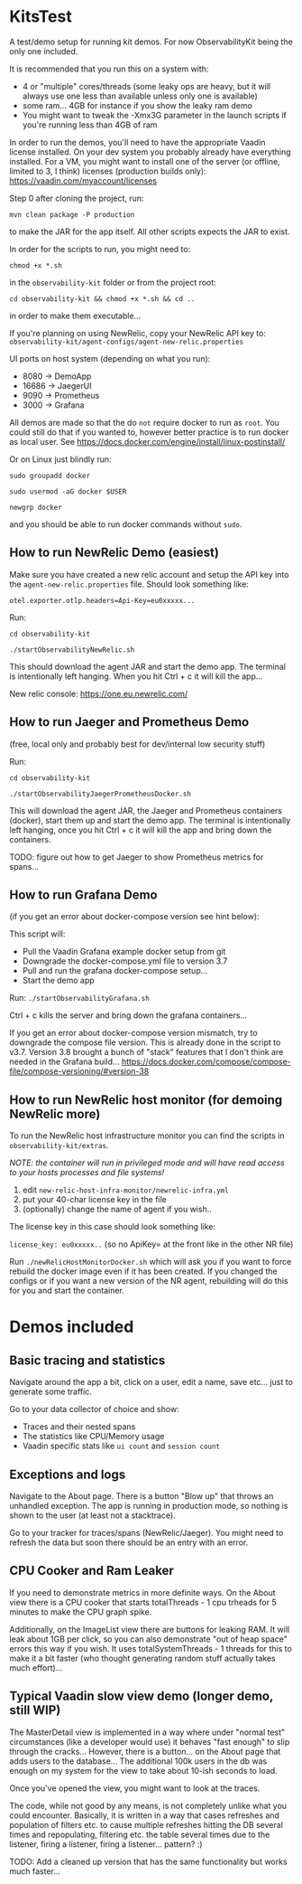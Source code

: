 # KitsTest

A test/demo setup for running kit demos. For now ObservabilityKit being the only one included.

It is recommended that you run this on a system with: 
- 4 or "multiple" cores/threads (some leaky ops are heavy, but it will always use one less than available unless only one is available)
- some ram... 4GB for instance if you show the leaky ram demo
- You might want to tweak the -Xmx3G parameter in the launch scripts if you're running less than 4GB of ram 

In order to run the demos, you'll need to have the appropriate Vaadin license installed. 
On your dev system you probably already have everything installed. For a VM, you might want to 
install one of the server (or offline, limited to 3, I think) licenses (production builds only): 
https://vaadin.com/myaccount/licenses 

Step 0 after cloning the project, run:

`mvn clean package -P production`

to make the JAR for the app itself. All other scripts expects the JAR to exist. 

In order for the scripts to run, you might need to: 

```chmod +x *.sh``` 

in the `observability-kit` folder or from the project root: 

```cd observability-kit && chmod +x *.sh && cd ..```

in order to make them executable... 

If you're planning on using NewRelic, copy your NewRelic API key to: 
`observability-kit/agent-configs/agent-new-relic.properties`

UI ports on host system (depending on what you run): 
- 8080  -> DemoApp
- 16686 -> JaegerUI 
- 9090  -> Prometheus
- 3000  -> Grafana

All demos are made so that the do `not` require docker to run as `root`. You could still do that if you wanted to, 
however better practice is to run docker as local user. See https://docs.docker.com/engine/install/linux-postinstall/

Or on Linux just blindly run: 

`sudo groupadd docker`

`sudo usermod -aG docker $USER`

`newgrp docker`

and you should be able to run docker commands without `sudo`. 

## How to run NewRelic Demo (easiest)
Make sure you have created a new relic account and setup the API key into the `agent-new-relic.properties` file. Should look something like: 

```otel.exporter.otlp.headers=Api-Key=eu0xxxxx...```

Run: 

`cd observability-kit`

`./startObservabilityNewRelic.sh` 

This should download the agent JAR and start the demo app. The terminal is intentionally left hanging. When you hit Ctrl + c it will kill the app...

New relic console: https://one.eu.newrelic.com/

## How to run Jaeger and Prometheus Demo
(free, local only and probably best for dev/internal low security stuff)

Run:

`cd observability-kit`

`./startObservabilityJaegerPrometheusDocker.sh`

This will download the agent JAR, the Jaeger and Prometheus containers (docker), start them up and start the demo app. 
The terminal is intentionally left hanging, once you hit Ctrl + c it will kill the app and bring down the containers.

TODO: figure out how to get Jaeger to show Prometheus metrics for spans... 

## How to run Grafana Demo
(if you get an error about docker-compose version see hint below): 

This script will: 
- Pull the Vaadin Grafana example docker setup from git
- Downgrade the docker-compose.yml file to version 3.7
- Pull and run the grafana docker-compose setup... 
- Start the demo app

Run:
`./startObservabilityGrafana.sh`

Ctrl + c kills the server and bring down the grafana containers... 

If you get an error about docker-compose version mismatch, try to downgrade the compose file version. This is already
done in the script to v3.7. Version 3.8 brought a bunch of "stack" features that I don't think are needed in the Grafana build...
https://docs.docker.com/compose/compose-file/compose-versioning/#version-38

## How to run NewRelic host monitor (for demoing NewRelic more) 
To run the NewRelic host infrastructure monitor you can find the scripts in `observability-kit/extras`.

*NOTE: the container will run in privileged mode and will have read access to your hosts processes and file systems!*

1. edit `new-relic-host-infra-monitor/newrelic-infra.yml`
2. put your 40-char license key in the file
3. (optionally) change the name of agent if you wish..

The license key in this case should look something like: 

```license_key: eu0xxxxx..``` (so no ApiKey= at the front like in the other NR file) 

Run `./newRelicHostMonitorDocker.sh` which will ask you if you want to force rebuild the docker image even if it has been created. 
If you changed the configs or if you want a new version of the NR agent, rebuilding will do this for you and start the container. 


# Demos included

## Basic tracing and statistics
Navigate around the app a bit, click on a user, edit a name, save etc... just to generate some traffic. 

Go to your data collector of choice and show: 
- Traces and their nested spans
- The statistics like CPU/Memory usage
- Vaadin specific stats like `ui count` and `session count`

## Exceptions and logs
Navigate to the About page. There is a button "Blow up" that throws an unhandled exception. 
The app is running in production mode, so nothing is shown to the user (at least not a stacktrace). 

Go to your tracker for traces/spans (NewRelic/Jaeger). You might need to refresh the data but soon there should be an 
entry with an error. 

## CPU Cooker and Ram Leaker
If you need to demonstrate metrics in more definite ways. On the About view there is a CPU cooker that starts
totalThreads - 1 cpu trheads for 5 minutes to make the CPU graph spike.

Additionally, on the ImageList view there are buttons for leaking RAM. It will leak about 1GB per click, so you can also 
demonstrate "out of heap space" errors this way if you wish. It uses totalSystemThreads - 1 threads for this to make it
a bit faster (who thought generating random stuff actually takes much effort)... 

## Typical Vaadin slow view demo (longer demo, still WIP)
The MasterDetail view is implemented in a way where under "normal test" circumstances (like a developer would use) it 
behaves "fast enough" to slip through the cracks... However, there is a button... on the About page that adds users to 
the database... The additional 100k users in the db was enough on my system for the view to take about 10-ish 
seconds to load. 

Once you've opened the view, you might want to look at the traces. 

The code, while not good by any means, is not completely unlike what you could encounter. Basically, it is written in a 
way that cases refreshes and population of filters etc. to cause multiple refreshes hitting the DB 
several times and repopulating, filtering etc. the table several times due to the listener, firing a listener, firing a 
listener... pattern? :) 

TODO: Add a cleaned up version that has the same functionality but works much faster...
